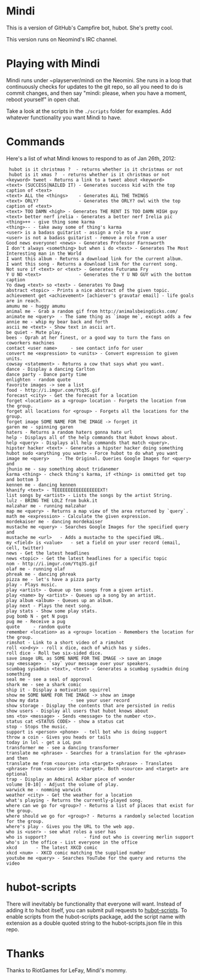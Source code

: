 Mindi
=====

This is a version of GitHub's Campfire bot, hubot. She's pretty cool.

This version runs on Neomind's IRC channel.


Playing with Mindi
==================

Mindi runs under ~playserver/mindi on the Neomini. She runs in a loop that
continuously checks for updates to the git repo, so all you need to do is commit
changes, and then say "mindi: please, when you have a moment, reboot yourself"
in open chat.

Take a look at the scripts in the `./scripts` folder for examples.
Add whatever functionality you want Mindi to have.


Commands
========

Here's a list of what Mindi knows to respond to as of Jan 26th, 2012:

     hubot is it christmas ?  - returns whether is it christmas or not
     hubot is it xmas ?  - returns whether is it christmas or not
    <keyword> tweet - Returns a link to a tweet about <keyword>
    <text> (SUCCESS|NAILED IT) - Generates success kid with the top caption of <text>
    <text> ALL the <things>    - Generates ALL THE THINGS
    <text> ORLY?               - Generates the ORLY? owl with the top caption of <text>
    <text> TOO DAMN <high> - Generates THE RENT IS TOO DAMN HIGH guy
    <text> better nerf irelia - Generates a better nerf Irelia pic
    <thing>++ - give thing some karma
    <thing>-- - take away some of thing's karma
    <user> is a badass guitarist - assign a role to a user
    <user> is not a badass guitarist - remove a role from a user
    Good news everyone! <news> - Generates Professor Farnsworth
    I don't always <something> but when i do <text> - Generates The Most Interesting man in the World
    I want this album - Returns a download link for the current album.
    I want this song - Returns a download link for the current song.
    Not sure if <text> or <text> - Generates Futurama Fry
    Y U NO <text>              - Generates the Y U NO GUY with the bottom caption
    Yo dawg <text> so <text> - Generates Yo Dawg
    abstract <topic> - Prints a nice abstract of the given topic.
    achievement get <achievement> [achiever's gravatar email] - life goals are in reach.
    amumu me - huggy amumu
    animal me - Grab a random gif from http://animalsbeingdicks.com/
    animate me <query>  - The same thing as `image me`, except adds a few
    annie me - whip my bear back and forth
    ascii me <text> - Show text in ascii art.
    be quiet - Mute play.
    bees - Oprah at her finest, or a good way to turn the fans on coworkers machines
    contact <user name>     - see contact info for user
    convert me <expression> to <units> - Convert expression to given units.
    cowsay <statement> - Returns a cow that says what you want.
    dance - Display a dancing Carlton
    dance party - Dance party time
    enlighten - random quote
    favorite images -> see a list
    food - http://i.imgur.com/Ytq3S.gif
    forecast <city> - Get the forecast for a location
    forget <location> as a <group> location - Forgets the location from the group.
    forget all locations for <group> - Forgets all the locations for the group.
    forget image SOME NAME FOR THE IMAGE -> forget it
    garen me - spinning garen
    haters - Returns a random haters gonna hate url
    help - Displays all of the help commands that Hubot knows about.
    help <query> - Displays all help commands that match <query>.
    hipster hacker <text> - Generates a hipster hacker doing something
    hubot sudo <anything you want> - Force hubot to do what you want
    image me <query>    - The Original. Queries Google Images for <query> and
    jhunio me - say something about tridanemer
    karma <thing> - check thing's karma, if <thing> is ommitted get top and bottom 3
    kennen me - dancing kennen
    khanify <text> - TEEEEEEEEEEEEEEEEEXT!
    list songs by <artist> - Lists the songs by the artist String.
    lulz - BRING THE LOLZ from bukk.it
    malzahar me - running malzahar
    map me <query> - Returns a map view of the area returned by `query`.
    math me <expression> - Calculate the given expression.
    mordekaiser me - dancing mordekaiser
    mustache me <query> - Searches Google Images for the specified query and
    mustache me <url>   - Adds a mustache to the specified URL.
    my <field> is <value>   - set a field on your user record (email, cell, twitter)
    news - Get the latest headlines
    news <topic> - Get the latest headlines for a specific topic
    nom - http://i.imgur.com/Ytq3S.gif
    olaf me - running olaf
    phreak me - dancing phreak
    pizza me - let's have a pizza party
    play - Plays music.
    play <artist> - Queue up ten songs from a given artist.
    play <name> by <artist> - Queues up a song by an artist.
    play album <album> - Queues up an album.
    play next - Plays the next song.
    play stats - Show some play stats.
    pug bomb N - get N pugs
    pug me - Receive a pug
    quote     - random quote
    remember <location> as a <group> location - Remembers the location for the group.
    rimshot - Link to a short video of a rimshot
    roll <x>d<y> - roll x dice, each of which has y sides.
    roll dice - Roll two six-sided dice.
    save image URL as SOME NAME FOR THE IMAGE -> save an image
    say <message> - `say` your message over your speakers.
    scumbag sysadmin <text>, <text> - Generates a scumbag sysadmin doing something
    seal me - see a seal of approval
    shark me - see a shark comic
    ship it - Display a motivation squirrel
    show me SOME NAME FOR THE IMAGE -> show an image
    show my data            - see your user record
    show storage - Display the contents that are persisted in redis
    show users - Display all users that hubot knows about
    sms <to> <message> - Sends <message> to the number <to>.
    status cat <STATUS CODE> - show a status cat
    stop - Stops the music.
    support is <person> <phone>  - tell bot who is doing support
    throw a coin - Gives you heads or tails
    today in lol - get a LoL pun
    transformer me - see a dancing transformer
    translate me <phrase> - Searches for a translation for the <phrase> and then
    translate me from <source> into <target> <phrase> - Translates <phrase> from <source> into <target>. Both <source> and <target> are optional
    trap - Display an Admiral Ackbar piece of wonder
    volume [0-10] - Adjust the volume of play.
    warwick me - nomming warwick
    weather <city> - Get the weather for a location
    what's playing - Returns the currently-played song.
    where can we go for <group>? - Returns a list of places that exist for the group.
    where should we go for <group>? - Returns a randomly selected location for the group.
    where's play - Gives you the URL to the web app.
    who is <user> - see what roles a user has
    who is support?              - find out who is covering merlin support
    who's in the office - List everyone in the office
    xkcd       - The latest XKCD comic
    xkcd <num> - XKCD comic matching the supplied number
    youtube me <query> - Searches YouTube for the query and returns the video

hubot-scripts
=============

There will inevitably be functionality that everyone will want. Instead
of adding it to hubot itself, you can submit pull requests to
[hubot-scripts](https://github.com/github/hubot-scripts). To enable
scripts from the hubot-scripts package, add the script name with extension as a
double quoted string to the hubot-scripts.json file in this repo.

Thanks
======

Thanks to RiotGames for LeFay, Mindi's mommy.
